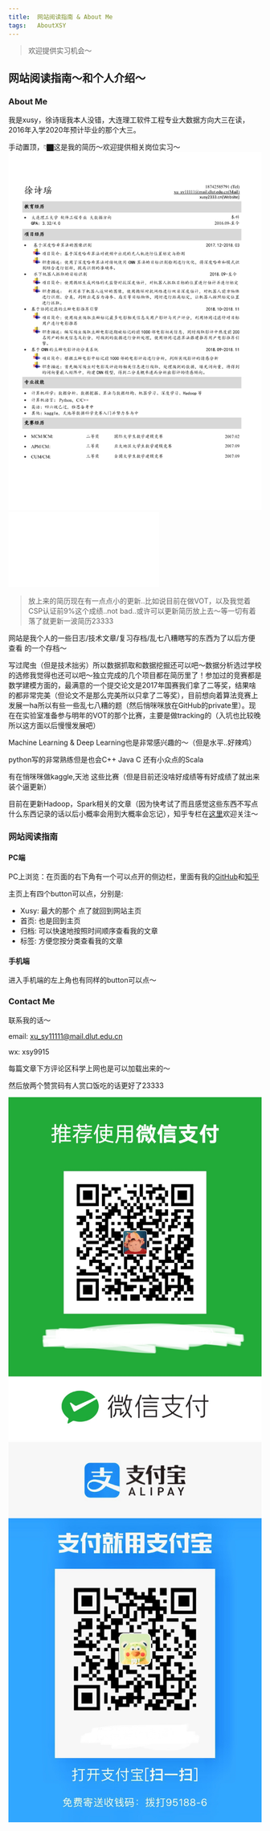 ```yaml
---
title:	网站阅读指南 & About Me
tags:	AboutXSY
---
```


> 欢迎提供实习机会～

## 网站阅读指南～和个人介绍～

### About Me 

我是xusy，徐诗瑶我本人没错，大连理工软件工程专业大数据方向大三在读，2016年入学2020年预计毕业的那个大三。


手动置顶，👇🏿这是我的简历～欢迎提供相关岗位实习～
![test](/img/AboutMe.png)
![test](/img/0-0test.pdf)

> 放上来的简历现在有一点点小的更新..比如说目前在做VOT，以及我觉着CSP认证前9%这个成绩..not bad..或许可以更新简历放上去～等一切有着落了就更新一波简历23333

网站是我个人的一些日志/技术文章/复习存档/乱七八糟瞎写的东西为了以后方便查看 的一个存档～

写过爬虫（但是技术拙劣）所以数据抓取和数据挖掘还可以吧～数据分析选过学校的选修我觉得也还可以吧～独立完成的几个项目都在简历里了！参加过的竞赛都是数学建模方面的，最满意的一个提交论文是2017年国赛我们拿了二等奖，结果啥的都非常完美（但论文不是那么完美所以只拿了二等奖），目前想向着算法竞赛上发展一ha所以有些一些乱七八糟的题（然后悄咪咪放在GitHub的private里）。现在在实验室准备参与明年的VOT的那个比赛，主要是做tracking的（入坑也比较晚所以这方面以后慢慢发展吧）

Machine Learning & Deep Learning也是非常感兴趣的～（但是水平..好辣鸡）

python写的非常熟练但是也会C++ Java C 还有小众点的Scala

有在悄咪咪做kaggle,天池 这些比赛（但是目前还没啥好成绩等有好成绩了就出来装个逼更新）

目前在更新Hadoop，Spark相关的文章（因为快考试了而且感觉这些东西不写点什么东西记录的话以后小概率会用到大概率会忘记），知乎专栏在[这里](https://zhuanlan.zhihu.com/xusy2333)欢迎关注～

### 网站阅读指南

#### PC端

PC上浏览：在页面的右下角有一个可以点开的侧边栏，里面有我的[GitHub](https://github.com/41xu)和[知乎](https://www.zhihu.com/people/zhuo-ji-dui-chang/activities)

主页上有四个button可以点，分别是:

- Xusy: 最大的那个 点了就回到网站主页
- 首页: 也是回到主页
- 归档: 可以快速地按照时间顺序查看我的文章
- 标签: 方便您按分类查看我的文章

#### 手机端

进入手机端的左上角也有同样的button可以点～

### Contact Me

联系我的话～

email: xu_sy11111@mail.dlut.edu.cn

wx: xsy9915

每篇文章下方评论区科学上网也是可以加载出来的～

然后放两个赞赏码有人赏口饭吃的话更好了23333

![wx](/img/wx.jpg)
![zfb](/img/zfb.jpg)

